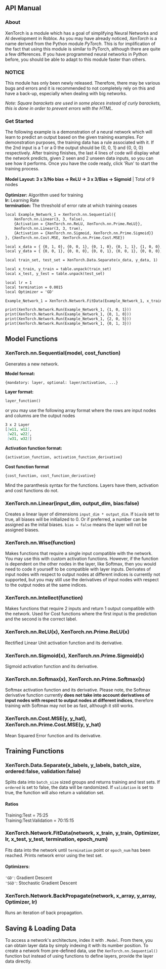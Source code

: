 ## API Manual

### About

XenTorch is a module which has a goal of simplifying Neural Networks and AI development in Roblox. As you may have already noticed, _XenTorch_ is a name derived from the Python module _PyTorch_. This is for implification of the fact that using this module is similar to PyTorch, although there are quite a few differences. If you have programmed neural networks in Python before, you should be able to adapt to this module faster than others.

### NOTICE

This module has only been newly released. Therefore, there may be various bugs and errors and it is recommended to not completely rely on this and have a back-up, especially when dealing with big networks.

*Note: Square barackets are used in some places instead of curly barackets, this is done in order to prevent errors with the HTML.*

### Get Started

The following example is a demonstration of a neural network which will learn to predict an output based on the given training examples.
For demonstration purposes, the training data has a rule associated with it. If the 2nd input is a 1 or a 0 the output should be {0, 0, 1} and {0, 0, 0} respectively.
After training finishes, the last 4 lines of code will display what the network predicts, given 2 seen and 2 unseen data inputs, so you can see how it performs. Once you have the code ready, click 'Run' to start the training process.
\
\
**Model Layout: 3 x 3/No bias -> ReLU -> 3 x 3/Bias -> Sigmoid** | Total of 9 nodes
\
\
**Optimizer:** Algorithm used for training\
**lr:** Learning Rate \
**termination:** The threshold of error rate at which training ceases

```markdown
local Example_Network_1 = XenTorch.nn.Sequential({
	XenTorch.nn.Linear(3, 3, false),
	{Activation = {XenTorch.nn.ReLU, XenTorch.nn.Prime.ReLU}},
	XenTorch.nn.Linear(3, 3, true),
	{Activation = {XenTorch.nn.Sigmoid, XenTorch.nn.Prime.Sigmoid}}
}, {XenTorch.nn.Cost.MSE, XenTorch.nn.Prime.Cost.MSE})

local x_data = { {0, 1, 0}, {0, 0, 1}, {0, 1, 0}, {0, 1, 1}, {1, 0, 0}, {1, 0, 1}, {1, 1, 0}, {1, 1, 1} }
local y_data = { {0, 0, 1}, {0, 0, 0}, {0, 0, 1}, {0, 0, 1}, {0, 0, 0}, {0, 0, 0}, {0, 0, 1}, {0, 0, 1} }

local train_set, test_set = XenTorch.Data.Separate(x_data, y_data, 1)

local x_train, y_train = table.unpack(train_set)
local x_test, y_test = table.unpack(test_set)

local lr = 1
local termination = 0.0015
local Optimizer = 'GD'

Example_Network_1 = XenTorch.Network.FitData(Example_Network_1, x_train, y_train, Optimizer, lr, x_test, y_test, termination)

print(XenTorch.Network.Run(Example_Network_1, {1, 0, 1}))
print(XenTorch.Network.Run(Example_Network_1, {0, 1, 0}))
print(XenTorch.Network.Run(Example_Network_1, {2, 0, 5}))
print(XenTorch.Network.Run(Example_Network_1, {0, 1, 3}))
```

## Model Functions


### XenTorch.nn.Sequential(model, cost_function)

Generates a new network.

**Model format:**
```markdown
{mandatory: layer, optional: layer/activation, ...}
```

**Layer format:**
```markdown
layer_function()
```
or you may use the following array format where the rows are input nodes and columns are the output nodes
```markdown
3 x 2 Layer
[[w11, w12],
 [w21, w22],
 [w31, w32]]
```

**Activation function format:**
```markdown
{activation_function, activation_function_derivative}
```

**Cost function format**
```markdown
{cost_function, cost_function_derivative}
```

Mind the paranthesis syntax for the functions. Layers have them, activation and cost functions do not.

### XenTorch.nn.Linear(input_dim, output_dim, bias:false)
Creates a linear layer of dimensions `input_dim * output_dim`. If `bias`is set to true, all biases will be initialized to 0. Or if preferred, a number can be assigned as the inital biases. `bias = false` means the layer will not be assigned biases.

### XenTorch.nn.Wise(function)
Makes functions that require a single input compatible with the network. You may use this with custom activation functions. However, if the function is dependent on the other nodes in the layer, like Softmax, then you would need to code it yourself to be compatible with layer inputs. Derivates of input nodes with respect to output nodes at different indices is currently not supported, but you may still use the derivatives of input nodes with respect to the output nodes at the same indices.

### XenTorch.nn.Intellect(function)
Makes functions that require 2 inputs and return 1 output compatible with the network. Used for Cost functions where the first input is the prediction and the second is the correct label.

### XenTorch.nn.ReLU(x), XenTorch.nn.Prime.ReLU(x)
Rectified Linear Unit activation function and its derivative.

### XenTorch.nn.Sigmoid(x), XenTorch.nn.Prime.Sigmoid(x)
Sigmoid activation function and its derivative.

### XenTorch.nn.Softmax(x), XenTorch.nn.Prime.Softmax(x)
Softmax activation function and its derivative. Please note, the Softmax derivative function currently **does not take into account derivatives of input nodes with respect to output nodes at different indices**, therefore training with Softmax may not be as fast, although it still works.

### XenTorch.nn.Cost.MSE(y, y_hat), XenTorch.nn.Prime.Cost.MSE(y, y_hat)
Mean Squared Error function and its derivative.

## Training Functions


### XenTorch.Data.Separate(x_labels, y_labels, batch_size, ordered:false, validation:false)
Splits data into `batch_size` sized groups and returns training and test sets. If `ordered` is set to false, the data will be randomized. If `validation` is set to true, the function will also return a validation set.

#### **Ratios**
Training:Test = 75:25\
Training:Test:Validation = 70:15:15

### XenTorch.Network.FitData(network, x_train, y_train, Optimizer, lr, x_test, y_test, termination, epoch_num)
Fits data into the network until `termination` point or `epoch_num` has been reached. Prints network error using the test set.

#### **Optimizers:**
`'GD'`: Gradient Descent\
`'SGD'`: Stochastic Gradient Descent

### XenTorch.Network.BackPropagate(network, x_array, y_array, Optimizer, lr)
Runs an iteration of back propagation.

## Saving & Loading Data


To access a network's architecture, index it with `.Model`. From there, you can obtain layer data by simply indexing it with its number position. To create a network from pre-defined data, use the `XenTorch.nn.Sequential()` function but instead of using functions to define layers, provide the layer data directly.
